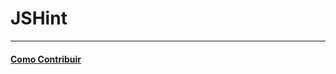 # JSHint

---

#### [Como Contribuir](https://github.com/cerebrobr/cerebro/blob/master/README.md#como-contribuir)
